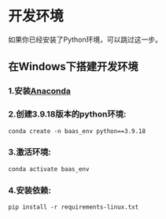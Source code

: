 # 开发环境
如果你已经安装了Python环境，可以跳过这一步。

## 在Windows下搭建开发环境

### 1.安装[Anaconda](https://www.anaconda.com/products/distribution)
### 2.创建3.9.18版本的python环境: 
```shell
conda create -n baas_env python==3.9.18
```
### 3.激活环境:
```shell
conda activate baas_env
```
### 4.安装依赖:
```shell
pip install -r requirements-linux.txt
```
